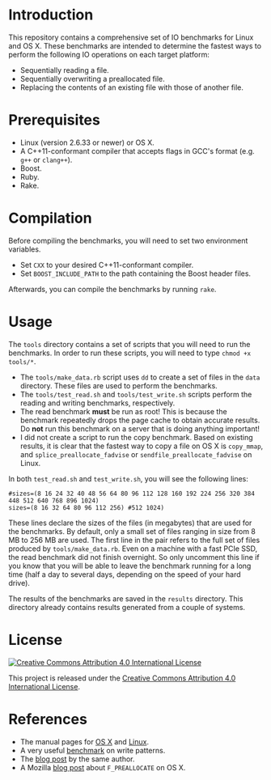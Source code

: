 <!--
  ** File Name:	README.md
  ** Author:	Aditya Ramesh
  ** Date:	06/04/2014
  ** Contact:	_@adityaramesh.com
-->

# Introduction

This repository contains a comprehensive set of IO benchmarks for Linux and OS
X. These benchmarks are intended to determine the fastest ways to perform the
following IO operations on each target platform:

  - Sequentially reading a file.
  - Sequentially overwriting a preallocated file.
  - Replacing the contents of an existing file with those of another file.

# Prerequisites

- Linux (version 2.6.33 or newer) or OS X.
- A C++11-conformant compiler that accepts flags in GCC's format (e.g. `g++` or
`clang++`).
- Boost.
- Ruby.
- Rake.

# Compilation

Before compiling the benchmarks, you will need to set two environment variables.

  - Set `CXX` to your desired C++11-conformant compiler.
  - Set `BOOST_INCLUDE_PATH` to the path containing the Boost header files.

Afterwards, you can compile the benchmarks by running `rake`.

# Usage

The `tools` directory contains a set of scripts that you will need to run the
benchmarks. In order to run these scripts, you will need to type `chmod +x
tools/*`.

  - The `tools/make_data.rb` script uses `dd` to create a set of files in the
  `data` directory. These files are used to perform the benchmarks.
  - The `tools/test_read.sh` and `tools/test_write.sh` scripts perform the
  reading and writing benchmarks, respectively.
  - The read benchmark **must** be run as root! This is because the benchmark
  repeatedly drops the page cache to obtain accurate results. Do **not** run
  this benchmark on a server that is doing anything important!
  - I did not create a script to run the copy benchmark. Based on existing
  results, it is clear that the fastest way to copy a file on OS X is
  `copy_mmap`, and `splice_preallocate_fadvise` or
  `sendfile_preallocate_fadvise` on Linux.

In both `test_read.sh` and `test_write.sh`, you will see the following lines:

	#sizes=(8 16 24 32 40 48 56 64 80 96 112 128 160 192 224 256 320 384 448 512 640 768 896 1024)
	sizes=(8 16 32 64 80 96 112 256) #512 1024)

These lines declare the sizes of the files (in megabytes) that are used for the
benchmarks. By default, only a small set of files ranging in size from 8 MB to
256 MB are used. The first line in the pair refers to the full set of files
produced by `tools/make_data.rb`. Even on a machine with a fast PCIe SSD, the
read benchmark did not finish overnight. So only uncomment this line if you know
that you will be able to leave the benchmark running for a long time (half a day
to several days, depending on the speed of your hard drive).

The results of the benchmarks are saved in the `results` directory. This
directory already contains results generated from a couple of systems.

# License

[![Creative Commons Attribution 4.0 International
License][license_image]][license_page]

This project is released under the [Creative Commons Attribution 4.0
International License][license_page].

[license_page]:
http://creativecommons.org/licenses/by/4.0/

[license_image]:
http://i.creativecommons.org/l/by/4.0/88x31.png

# References

- The manual pages for [OS X][darwin_man] and [Linux][linux_man].
- A very useful [benchmark][write_patterns] on write patterns.
- The [blog post][plenz_blog_post] by the same author.
- A Mozilla [blog post][moz_blog_post] about `F_PREALLOCATE` on OS X.

[darwin_man]:
https://developer.apple.com/library/mac/documentation/Darwin/Reference/Manpages/
"Mac OS X Manual Pages"

[linux_man]:
http://linux.die.net/man/
"Linux Manual Pages"

[write_patterns]:
https://github.com/Feh/write-patterns
"Write Patterns"

[plenz_blog_post]:
http://blog.plenz.com/2014-04/so-you-want-to-write-to-a-file-real-fast.html
"Write Patterns Blog Post"

[moz_blog_post]:
https://blog.mozilla.org/tglek/2010/09/09/help-wanted-does-fcntlf_preallocate-work-as-advertised-on-osx/
"F_PREALLOCATE Blog Post"
